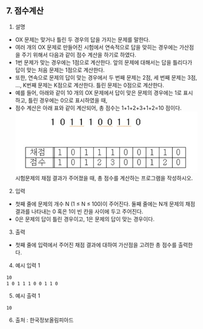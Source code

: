 ## 7. 점수계산
1. 설명
- OX 문제는 맞거나 틀린 두 경우의 답을 가지는 문제를 말한다.
- 여러 개의 OX 문제로 만들어진 시험에서 연속적으로 답을 맞히는 경우에는 가산점을 주기 위해서 다음과 같이 점수 계산을 하기로 하였다.
- 1번 문제가 맞는 경우에는 1점으로 계산한다. 앞의 문제에 대해서는 답을 틀리다가 답이 맞는 처음 문제는 1점으로 계산한다.
- 또한, 연속으로 문제의 답이 맞는 경우에서 두 번째 문제는 2점, 세 번째 문제는 3점, ..., K번째 문제는 K점으로 계산한다. 틀린 문제는 0점으로 계산한다.
- 예를 들어, 아래와 같이 10 개의 OX 문제에서 답이 맞은 문제의 경우에는 1로 표시하고, 틀린 경우에는 0으로 표시하였을 때,
- 점수 계산은 아래 표와 같이 계산되어, 총 점수는 1+1+2+3+1+2=10 점이다.
![img.png](img.png)
시험문제의 채점 결과가 주어졌을 때, 총 점수를 계산하는 프로그램을 작성하시오.

2. 입력

- 첫째 줄에 문제의 개수 N (1 ≤ N ≤ 100)이 주어진다. 둘째 줄에는 N개 문제의 채점 결과를 나타내는 0 혹은 1이 빈 칸을 사이에 두고 주어진다.
- 0은 문제의 답이 틀린 경우이고, 1은 문제의 답이 맞는 경우이다.

3. 출력

- 첫째 줄에 입력에서 주어진 채점 결과에 대하여 가산점을 고려한 총 점수를 출력한다.

4. 예시 입력 1

```shell
10
1 0 1 1 1 0 0 1 1 0
```

5. 예시 출력 1

```shell
10
```

6. 출처 : 한국정보올림피아드

